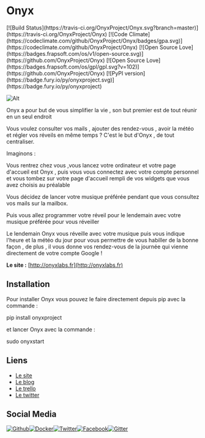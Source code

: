 # Onyx
<snippet>
[![Build Status](https://travis-ci.org/OnyxProject/Onyx.svg?branch=master)](https://travis-ci.org/OnyxProject/Onyx) [![Code Climate](https://codeclimate.com/github/OnyxProject/Onyx/badges/gpa.svg)](https://codeclimate.com/github/OnyxProject/Onyx) [![Open Source Love](https://badges.frapsoft.com/os/v1/open-source.svg)](https://github.com/OnyxProject/Onyx) [![Open Source Love](https://badges.frapsoft.com/os/gpl/gpl.svg?v=102)](https://github.com/OnyxProject/Onyx) [![PyPI version](https://badge.fury.io/py/onyxproject.svg)](https://badge.fury.io/py/onyxproject)

![Alt](http://nsa38.casimages.com/img/2016/05/22/160522121516524814.png)

Onyx a pour but de vous simplifier la vie , son but premier est de tout réunir en un seul endroit

Vous voulez consulter vos mails , ajouter des rendez-vous , avoir la météo et régler vos réveils en même temps ? C'est le but d'Onyx , de tout centraliser.

Imaginons :

Vous rentrez chez vous ,vous lancez votre ordinateur et votre page d'accueil est Onyx , puis vous vous connectez avec votre compte personnel et vous tombez sur votre page d'accueil rempli de vos widgets que vous avez choisis au préalable

Vous décidez de lancer votre musique préférée pendant que vous consultez vos mails sur la mailbox.

Puis vous allez programmer votre réveil pour le lendemain avec votre musique préférée pour vous réveiller

Le lendemain Onyx vous réveille avec votre musique puis vous indique l'heure et la météo du jour pour vous permettre de vous habiller de la bonne façon , de plus , il vous donne vos rendez-vous de la journée qui vienne directement de votre compte Google !

**Le site :** [http://onyxlabs.fr](http://onyxlabs.fr)

## Installation

Pour installer Onyx vous pouvez le faire directement depuis pip avec la commande :

pip install onyxproject


et lancer Onyx avec la commande :

sudo onyxstart

## Liens 

- [Le site](http://onyxlabs.fr)
- [Le blog](http://blog.onyxlabs.fr)
- [Le trello](https://trello.com/b/1HObWTNb/onyx-development)
- [Le twitter](https://twitter.com/LabsOnyx)

## Social Media

[![Github](https://github.frapsoft.com/social/github.png)](https://github.com/OnyxProject/Onyx)[![Docker](https://github.frapsoft.com/social/docker.png)](https://hub.docker.com/r/onyxproject/onyx/)[![Twitter](https://github.frapsoft.com/social/twitter.png)](https://twitter.com/LabsOnyx)[![Facebook](https://github.frapsoft.com/social/facebook.png)](https://www.facebook.com/LabsOnyx/)[![Gitter](https://github.frapsoft.com/social/gitter.png)](https://gitter.im/onyxproject)


</snippet>
